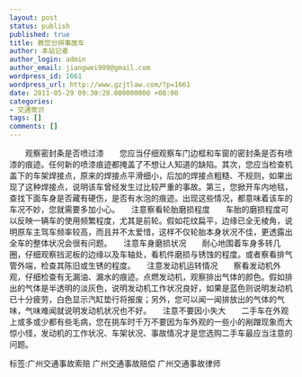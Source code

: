 ```yaml
---
layout: post
status: publish
published: true
title: 教您分辨事故车
author: 本站记者
author_login: admin
author_email: jiangwei909@gmail.com
wordpress_id: 1661
wordpress_url: http://www.gzjtlaw.com/?p=1661
date: 2011-05-29 09:30:28.000000000 +08:00
categories:
- 交通常识
tags: []
comments: []
---
```

　　观察密封条是否喷过漆　　您应当仔细观察车门边框和车窗的密封条是否有喷漆的痕迹。任何新的喷漆痕迹都掩盖了不想让人知道的缺陷。其次，您应当检查机盖下的车架焊接点，原来的焊接点平滑细小，后加的焊接点粗糙、不规则，如果出现了这种焊接点，说明该车曾经发生过比较严重的事故。第三，您掀开车内地毯，查找下面车身是否藏有硬伤，是否有水泡的痕迹。出现这些情况，都意味着该车的车况不妙，您就需要多加小心。　　注意察看轮胎磨损程度　　车胎的磨损程度可以反映一辆车的使用频繁程度，尤其是前轮。假如花纹扁平，边缘已全无棱角，说明原车主驾车频率较高，而且并不太爱惜，这样不仅轮胎本身状况不佳，更透露出全车的整体状况会很有问题。　　注意车身磨损状况　　耐心地围着车身多转几圈，仔细观察挡泥板的边缘以及车轴处，看机件磨损与锈蚀的程度。或者察看排气管外端，检查其陈旧或生锈的程度。　　注意发动机运转情况　　察看发动机外观，仔细检查有无漏油、漏水的痕迹。点燃发动机，观察排出气体的颜色。假如排出的气体是半透明的淡灰色，说明发动机工作状况良好，如果是蓝色则说明发动机已十分疲劳，白色显示汽缸垫行将报废；另外，您可以闻一闻排放出的气体的气味，气味难闻就说明发动机状况也不好。　　注意不要因小失大　　二手车在外观上或多或少都有些毛病，您在挑车时千万不要因为车外观的一些小的剐蹭现象而大惊小怪，发动机的工作状况、车架状况、事故情况才是您选购二手车最应当注意的问题。标签:广州交通事故索赔 广州交通事故赔偿 广州交通事故律师
